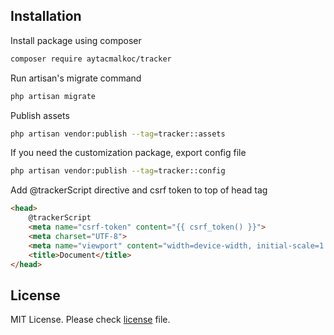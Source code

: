 ## Installation

Install package using composer
```bash
composer require aytacmalkoc/tracker
```

Run artisan's migrate command
```bash
php artisan migrate
```

Publish assets
```bash
php artisan vendor:publish --tag=tracker::assets
```

If you need the customization package, export config file
```bash
php artisan vendor:publish --tag=tracker::config
```

Add @trackerScript directive and csrf token to top of head tag
```html
<head>
    @trackerScript
    <meta name="csrf-token" content="{{ csrf_token() }}">
    <meta charset="UTF-8">
    <meta name="viewport" content="width=device-width, initial-scale=1.0">
    <title>Document</title>
</head>
```

## License

MIT License. Please check [license](LICENSE.md) file.
